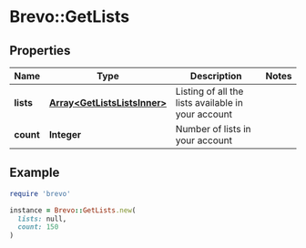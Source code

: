 # Brevo::GetLists

## Properties

| Name | Type | Description | Notes |
| ---- | ---- | ----------- | ----- |
| **lists** | [**Array&lt;GetListsListsInner&gt;**](GetListsListsInner.md) | Listing of all the lists available in your account |  |
| **count** | **Integer** | Number of lists in your account |  |

## Example

```ruby
require 'brevo'

instance = Brevo::GetLists.new(
  lists: null,
  count: 150
)
```

